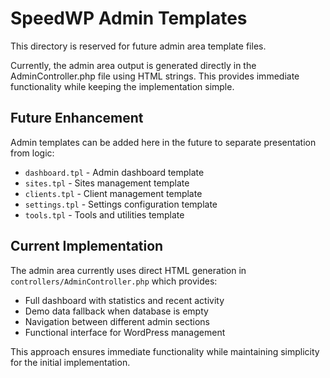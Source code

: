 # SpeedWP Admin Templates

This directory is reserved for future admin area template files.

Currently, the admin area output is generated directly in the AdminController.php file using HTML strings. This provides immediate functionality while keeping the implementation simple.

## Future Enhancement

Admin templates can be added here in the future to separate presentation from logic:

- `dashboard.tpl` - Admin dashboard template
- `sites.tpl` - Sites management template  
- `clients.tpl` - Client management template
- `settings.tpl` - Settings configuration template
- `tools.tpl` - Tools and utilities template

## Current Implementation

The admin area currently uses direct HTML generation in `controllers/AdminController.php` which provides:

- Full dashboard with statistics and recent activity
- Demo data fallback when database is empty
- Navigation between different admin sections
- Functional interface for WordPress management

This approach ensures immediate functionality while maintaining simplicity for the initial implementation.